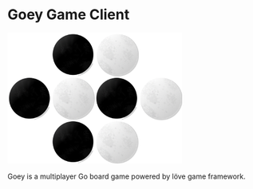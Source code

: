 Goey Game Client
===

![](source/assets/igo_logo_s.png)

Goey is a multiplayer Go board game powered by löve game framework.

